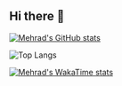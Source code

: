 ## Hi there 👋

<!--
**mehrad31415/mehrad31415** is a ✨ _special_ ✨ repository because its `README.md` (this file) appears on your GitHub profile.

Here are some ideas to get you started:

- 🔭 I’m currently working on ...
- 🌱 I’m currently learning ...
- 👯 I’m looking to collaborate on ...
- 🤔 I’m looking for help with ...
- 💬 Ask me about ...
- 📫 How to reach me: ...
- 😄 Pronouns: ...
- ⚡ Fun fact: ...
-->

[![Mehrad's GitHub stats](https://github-readme-stats.vercel.app/api?username=mehrad31415&show_icons=true)](https://github.com/anuraghazra/github-readme-stats&theme=transparent)


![Top Langs](https://github-readme-stats.vercel.app/api/top-langs/?username=mehrad31415&hide=lex,yacc,batchfile,shell,css,ejs,html,jupyter%20notebook&langs_count=20&count_private=true&theme=moltack&hide_border=true&size_weight=0.6&count_weight=0.4)

[![Mehrad's WakaTime stats](https://github-readme-stats.vercel.app/api/wakatime?username=mehrad31415)](https://github.com/anuraghazra/github-readme-stats)
